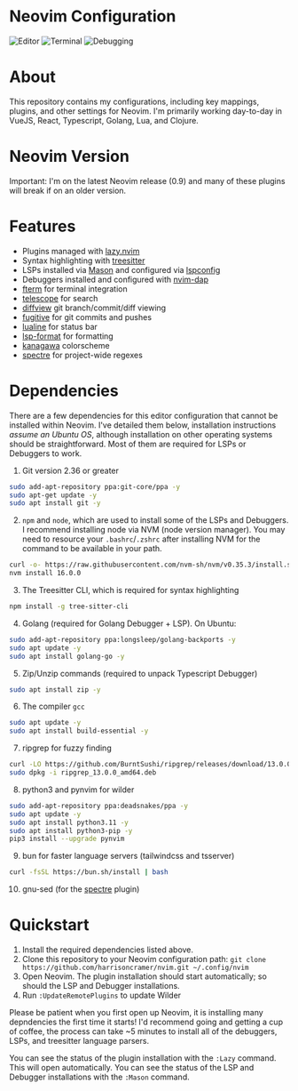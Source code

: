 # Neovim Configuration

![Editor](https://hjc-public.s3.amazonaws.com/nvim1.png?)
![Terminal](https://hjc-public.s3.amazonaws.com/nvim2.png?)
![Debugging](https://harrisoncramer.me/static/6e0f346fac366e6835391c95b69aa43a/d61c2/nvim-dap-ui-go.png?)

# About

This repository contains my configurations, including key mappings, plugins, and other settings for Neovim. I'm primarily working day-to-day in VueJS, React, Typescript, Golang, Lua, and Clojure.

# Neovim Version

Important: I'm on the latest Neovim release (0.9) and many of these plugins will break if on an older version.

# Features

- Plugins managed with <a href="https://github.com/folke/lazy.nvim">lazy.nvim</a>
- Syntax highlighting with <a href="https://github.com/nvim-treesitter/nvim-treesitter">treesitter</a>
- LSPs installed via <a href="https://github.com/williamboman/mason.nvim">Mason</a> and configured via <a href="https://github.com/neovim/nvim-lspconfig">lspconfig</a>
- Debuggers installed and configured with <a href="https://github.com/mfussenegger/nvim-dap">nvim-dap</a>
- <a href="https://github.com/numToStr/FTerm.nvim">fterm</a> for terminal integration
- <a href="https://github.com/nvim-telescope/telescope.nvim/issues">telescope</a> for search
- <a href="https://github.com/sindrets/diffview.nvim">diffview</a> git branch/commit/diff viewing
- <a href="https://github.com/tpope/vim-fugitive">fugitive</a> for git commits and pushes
- <a href="https://github.com/nvim-lualine/lualine.nvim">lualine</a> for status bar
- <a href="https://github.com/lukas-reineke/lsp-format.nvim">lsp-format</a> for formatting
- <a href="https://github.com/rebelot/kanagawa.nvim">kanagawa</a> colorscheme
- <a href="https://github.com/nvim-pack/nvim-spectre">spectre</a> for project-wide regexes

# Dependencies

There are a few dependencies for this editor configuration that cannot be installed within Neovim. I've detailed them below, installation instructions _assume an Ubuntu OS_, although installation on other operating systems should be straightforward. Most of them are required for LSPs or Debuggers to work.

1. Git version 2.36 or greater

```bash
sudo add-apt-repository ppa:git-core/ppa -y
sudo apt-get update -y
sudo apt install git -y
```

2. `npm` and `node`, which are used to install some of the LSPs and Debuggers. I recommend installing node via NVM (node version manager). You may need to resource your `.bashrc`/`.zshrc` after installing NVM for the command to be available in your path.

```bash
curl -o- https://raw.githubusercontent.com/nvm-sh/nvm/v0.35.3/install.sh | bash
nvm install 16.0.0
```

3. The Treesitter CLI, which is required for syntax highlighting

```bash
npm install -g tree-sitter-cli
```

4. Golang (required for Golang Debugger + LSP). On Ubuntu:

```bash
sudo add-apt-repository ppa:longsleep/golang-backports -y
sudo apt update -y
sudo apt install golang-go -y
```

5. Zip/Unzip commands (required to unpack Typescript Debugger)

```bash
sudo apt install zip -y
```

6. The compiler `gcc`

```bash
sudo apt update -y
sudo apt install build-essential -y
```

7. ripgrep for fuzzy finding

```bash
curl -LO https://github.com/BurntSushi/ripgrep/releases/download/13.0.0/ripgrep_13.0.0_amd64.deb
sudo dpkg -i ripgrep_13.0.0_amd64.deb
```

8. python3 and pynvim for wilder
```bash
sudo add-apt-repository ppa:deadsnakes/ppa -y
sudo apt update -y
sudo apt install python3.11 -y
sudo apt install python3-pip -y
pip3 install --upgrade pynvim
```

9. bun for faster language servers (tailwindcss and tsserver)
```bash
curl -fsSL https://bun.sh/install | bash
```

10. gnu-sed (for the <a href="https://github.com/nvim-pack/nvim-spectre">spectre</a> plugin)

# Quickstart

1. Install the required dependencies listed above.
2. Clone this repository to your Neovim configuration path: `git clone https://github.com/harrisoncramer/nvim.git ~/.config/nvim`
3. Open Neovim. The plugin installation should start automatically; so should the LSP and Debugger installations.
4. Run `:UpdateRemotePlugins` to update Wilder

Please be patient when you first open up Neovim, it is installing many depndencies the first time it starts! I'd recommend going and getting a cup of coffee, the process can take ~5 minutes to install all of the debuggers, LSPs, and treesitter language parsers.

You can see the status of the plugin installation with the `:Lazy` command. This will open automatically. You can see the status of the LSP and Debugger installations with the `:Mason` command.
